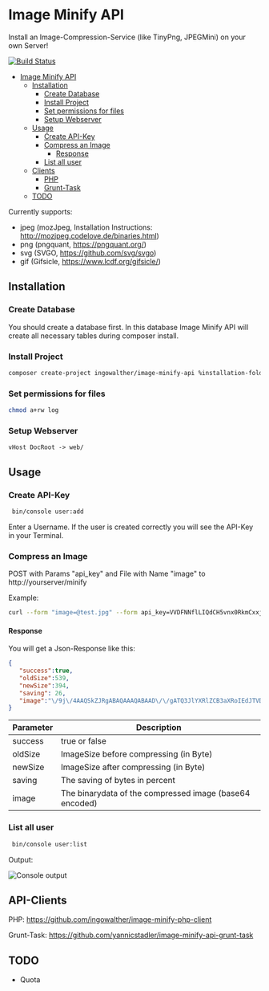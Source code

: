 # Image Minify API

Install an Image-Compression-Service (like TinyPng, JPEGMini) on your own Server!

[![Build Status](https://travis-ci.org/ingowalther/image-minify-api.svg?branch=master)](https://travis-ci.org/ingowalther/image-minify-api)

- [Image Minify API](#)
	- [Installation](#installation)
	    - [Create Database](#create-database)
		- [Install Project](#install-project)
		- [Set permissions for files](#set-permissions-for-files)
		- [Setup Webserver](#setup-webserver)
	- [Usage](#usage)
		- [Create API-Key](#create-api-key)
	    - [Compress an Image](#compress-an-image)
		    - [Response](#response)
		- [List all user](#list-all-user)    
    - [Clients](#api-clients)
    	- [PHP](#api-clients)
    	- [Grunt-Task](#api-clients)
    - [TODO](#todo)	

Currently supports:
 - jpeg (mozJpeg, Installation Instructions: http://mozjpeg.codelove.de/binaries.html)
 - png (pngquant, https://pngquant.org/)
 - svg (SVGO, https://github.com/svg/svgo)
 - gif (Gifsicle, https://www.lcdf.org/gifsicle/)

## Installation

### Create Database
You should create a database first. In this database Image Minify API will create all necessary tables during composer install.

### Install Project
```sh
composer create-project ingowalther/image-minify-api %installation-folder-name%
```

### Set permissions for files
```sh
chmod a+rw log
```

### Setup Webserver
```
vHost DocRoot -> web/
```

## Usage

### Create API-Key
```sh
 bin/console user:add
```
Enter a Username.
If the user is created correctly you will see the API-Key in your Terminal.

### Compress an Image

POST with Params "api_key" and File with Name "image" to http://yourserver/minify

Example:
```sh
curl --form "image=@test.jpg" --form api_key=VVDFNNflLIQdCH5vnx0RkmCxxjhHIL6  http://localhost/minify > result.json
```

#### Response
You will get a Json-Response like this:
```json
{
   "success":true,
   "oldSize":539,
   "newSize":394,
   "saving": 26,
   "image":"\/9j\/4AAQSkZJRgABAQAAAQABAAD\/\/gATQ3JlYXRlZCB3aXRoIEdJTVD\/2wCEAAoKCgoKCgsMDAsPEA4QDxYUExMUFiIYGhgaGCIzICUgICUgMy03LCksNy1RQDg4QFFeT0pPXnFlZXGPiI+7u\/sBCgoKCgoKCwwMCw8QDhAPFhQTExQWIhgaGBoYIjMgJSAgJSAzLTcsKSw3LVFAODhAUV5PSk9ecWVlcY+Ij7u7+\/\/CABEIAAEAAQMBIgACEQEDEQH\/xAAUAAEAAAAAAAAAAAAAAAAAAAAH\/9oACAEBAAAAAGb\/xAAUAQEAAAAAAAAAAAAAAAAAAAAA\/9oACAECEAAAAH\/\/xAAUAQEAAAAAAAAAAAAAAAAAAAAA\/9oACAEDEAAAAH\/\/xAAUEAEAAAAAAAAAAAAAAAAAAAAA\/9oACAEBAAE\/AH\/\/xAAUEQEAAAAAAAAAAAAAAAAAAAAA\/9oACAECAQE\/AH\/\/xAAUEQEAAAAAAAAAAAAAAAAAAAAA\/9oACAEDAQE\/AH\/\/2Q=="
}
```
| Parameter  | Description |
| ------------- | ------------- |
| success | true or false  |
| oldSize  | ImageSize before compressing (in Byte)  |
| newSize  | ImageSize after compressing (in Byte)  |
| saving | The saving of bytes in percent |
| image  | The binarydata of the compressed image (base64 encoded)  |

### List all user
```sh
 bin/console user:list
```
Output:

![Console output](http://i.imgur.com/6SKcBcF.png)

## API-Clients

PHP: https://github.com/ingowalther/image-minify-php-client

Grunt-Task: https://github.com/yannicstadler/image-minify-api-grunt-task

## TODO
- Quota

